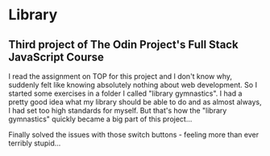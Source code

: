 # Library

## Third project of The Odin Project's Full Stack JavaScript Course

I read the assignment on TOP for this project and I don't know why, suddenly felt like knowing absolutely nothing about web development. So I started some exercises in a folder I called "library gymnastics". I had a pretty good idea what my library should be able to do and as almost always, I had set too high standards for myself. But that's how the "library gymnastics" quickly became a big part of this project...

Finally solved the issues with those switch buttons - feeling more than ever terribly stupid...
